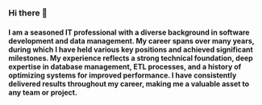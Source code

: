 ### Hi there 👋

#### I am a seasoned IT professional with a diverse background in software development and data management. My career spans over many years, during which I have held various key positions and achieved significant milestones. My experience reflects a strong technical foundation, deep expertise in database management, ETL processes, and a history of optimizing systems for improved performance. I have consistently delivered results throughout my career, making me a valuable asset to any team or project.

<!--
**KAKuzmichev/KAKuzmichev** is a ✨ _special_ ✨ repository because its `README.md` (this file) appears on your GitHub profile.

Here are some ideas to get you started:

- 🔭 I’m currently working on ...
- 🌱 I’m currently learning ...
- 👯 I’m looking to collaborate on ...
- 🤔 I’m looking for help with ...
- 💬 Ask me about ...
- 📫 How to reach me: ...
- 😄 Pronouns: ...
- ⚡ Fun fact: ...
-->
